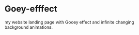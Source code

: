 # Goey-efffect
my website landing page with Gooey effect and infinite changing background animations.

